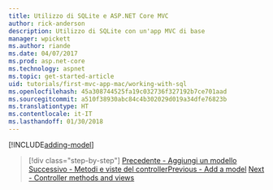 ```yaml
---
title: Utilizzo di SQLite e ASP.NET Core MVC
author: rick-anderson
description: Utilizzo di SQLite con un'app MVC di base
manager: wpickett
ms.author: riande
ms.date: 04/07/2017
ms.prod: asp.net-core
ms.technology: aspnet
ms.topic: get-started-article
uid: tutorials/first-mvc-app-mac/working-with-sql
ms.openlocfilehash: 45a308744525fa19c032736f327192b7ce701aad
ms.sourcegitcommit: a510f38930abc84c4b302029d019a34dfe76823b
ms.translationtype: HT
ms.contentlocale: it-IT
ms.lasthandoff: 01/30/2018
---
```

[!INCLUDE[adding-model](../../includes/mvc-intro/sql.md)]

>[!div class="step-by-step"]
<span data-ttu-id="0b432-103">[Precedente - Aggiungi un modello](adding-model.md)
[Successivo - Metodi e viste del controller](controller-methods-views.md)</span><span class="sxs-lookup"><span data-stu-id="0b432-103">[Previous - Add a model](adding-model.md)
[Next - Controller methods and views](controller-methods-views.md)</span></span>
